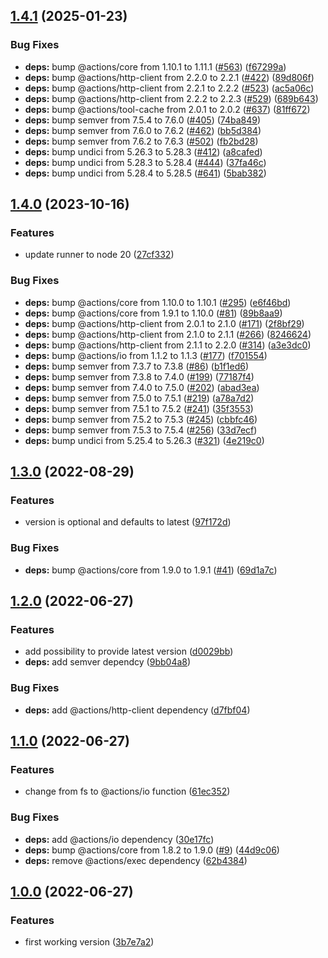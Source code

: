 ## [1.4.1](https://github.com/stsmdt/setup-genesyscloud-archy/compare/v1.4.0...v1.4.1) (2025-01-23)

### Bug Fixes

* **deps:** bump @actions/core from 1.10.1 to 1.11.1 ([#563](https://github.com/stsmdt/setup-genesyscloud-archy/issues/563)) ([f67299a](https://github.com/stsmdt/setup-genesyscloud-archy/commit/f67299a46c554b34fd5f150ef5397eb279a801ce))
* **deps:** bump @actions/http-client from 2.2.0 to 2.2.1 ([#422](https://github.com/stsmdt/setup-genesyscloud-archy/issues/422)) ([89d806f](https://github.com/stsmdt/setup-genesyscloud-archy/commit/89d806fb17cc9539be822dcc755e84ac10653712))
* **deps:** bump @actions/http-client from 2.2.1 to 2.2.2 ([#523](https://github.com/stsmdt/setup-genesyscloud-archy/issues/523)) ([ac5a06c](https://github.com/stsmdt/setup-genesyscloud-archy/commit/ac5a06c45dfa5e924422ac867297f347953f45a8))
* **deps:** bump @actions/http-client from 2.2.2 to 2.2.3 ([#529](https://github.com/stsmdt/setup-genesyscloud-archy/issues/529)) ([689b643](https://github.com/stsmdt/setup-genesyscloud-archy/commit/689b643dc6893d9e3967c0fc6b9985f54ef85841))
* **deps:** bump @actions/tool-cache from 2.0.1 to 2.0.2 ([#637](https://github.com/stsmdt/setup-genesyscloud-archy/issues/637)) ([81ff672](https://github.com/stsmdt/setup-genesyscloud-archy/commit/81ff672ffbe6b5461a61db49401fe6a8acd5ebf2))
* **deps:** bump semver from 7.5.4 to 7.6.0 ([#405](https://github.com/stsmdt/setup-genesyscloud-archy/issues/405)) ([74ba849](https://github.com/stsmdt/setup-genesyscloud-archy/commit/74ba84929f290ad281c88a2cbe52bd3f8ba1c3b1))
* **deps:** bump semver from 7.6.0 to 7.6.2 ([#462](https://github.com/stsmdt/setup-genesyscloud-archy/issues/462)) ([bb5d384](https://github.com/stsmdt/setup-genesyscloud-archy/commit/bb5d3843c159bc2ddbf7597cef54c23d405ec55c))
* **deps:** bump semver from 7.6.2 to 7.6.3 ([#502](https://github.com/stsmdt/setup-genesyscloud-archy/issues/502)) ([fb2bd28](https://github.com/stsmdt/setup-genesyscloud-archy/commit/fb2bd283a8166c6f37a53e771963db756a9980aa))
* **deps:** bump undici from 5.26.3 to 5.28.3 ([#412](https://github.com/stsmdt/setup-genesyscloud-archy/issues/412)) ([a8cafed](https://github.com/stsmdt/setup-genesyscloud-archy/commit/a8cafed34d512a41a2d32bd0232d6b76511c695d))
* **deps:** bump undici from 5.28.3 to 5.28.4 ([#444](https://github.com/stsmdt/setup-genesyscloud-archy/issues/444)) ([37fa46c](https://github.com/stsmdt/setup-genesyscloud-archy/commit/37fa46c003ec26f8c685f6905025fa312ed63940))
* **deps:** bump undici from 5.28.4 to 5.28.5 ([#641](https://github.com/stsmdt/setup-genesyscloud-archy/issues/641)) ([5bab382](https://github.com/stsmdt/setup-genesyscloud-archy/commit/5bab382fcc7a83b63ea14cc7132fe066097a9c31))
## [1.4.0](https://github.com/stsmdt/setup-genesyscloud-archy/compare/v1.3.0...v1.4.0) (2023-10-16)

### Features

* update runner to node 20 ([27cf332](https://github.com/stsmdt/setup-genesyscloud-archy/commit/27cf33230b87f6665d6644fbdc4af02fdedae080))

### Bug Fixes

* **deps:** bump @actions/core from 1.10.0 to 1.10.1 ([#295](https://github.com/stsmdt/setup-genesyscloud-archy/issues/295)) ([e6f46bd](https://github.com/stsmdt/setup-genesyscloud-archy/commit/e6f46bdb9dd3d4f8e38b09abb8acdade900b87b4))
* **deps:** bump @actions/core from 1.9.1 to 1.10.0 ([#81](https://github.com/stsmdt/setup-genesyscloud-archy/issues/81)) ([89b8aa9](https://github.com/stsmdt/setup-genesyscloud-archy/commit/89b8aa9d6d49fa1f44a31264a94ca9c08e179014))
* **deps:** bump @actions/http-client from 2.0.1 to 2.1.0 ([#171](https://github.com/stsmdt/setup-genesyscloud-archy/issues/171)) ([2f8bf29](https://github.com/stsmdt/setup-genesyscloud-archy/commit/2f8bf29505a44ee4a785db6e9b7f5c57692a4d57))
* **deps:** bump @actions/http-client from 2.1.0 to 2.1.1 ([#266](https://github.com/stsmdt/setup-genesyscloud-archy/issues/266)) ([8246624](https://github.com/stsmdt/setup-genesyscloud-archy/commit/8246624d673419fa107bd0bcfd561f12900f5e06))
* **deps:** bump @actions/http-client from 2.1.1 to 2.2.0 ([#314](https://github.com/stsmdt/setup-genesyscloud-archy/issues/314)) ([a3e3dc0](https://github.com/stsmdt/setup-genesyscloud-archy/commit/a3e3dc0ad98114ed28f798d2c14bca1f6e48b501))
* **deps:** bump @actions/io from 1.1.2 to 1.1.3 ([#177](https://github.com/stsmdt/setup-genesyscloud-archy/issues/177)) ([f701554](https://github.com/stsmdt/setup-genesyscloud-archy/commit/f7015548c7ee9b41afecee8011618ce4fb71f64c))
* **deps:** bump semver from 7.3.7 to 7.3.8 ([#86](https://github.com/stsmdt/setup-genesyscloud-archy/issues/86)) ([b1f1ed6](https://github.com/stsmdt/setup-genesyscloud-archy/commit/b1f1ed6e24e9b6f7602fb6573c0853f7d5c460aa))
* **deps:** bump semver from 7.3.8 to 7.4.0 ([#199](https://github.com/stsmdt/setup-genesyscloud-archy/issues/199)) ([77187f4](https://github.com/stsmdt/setup-genesyscloud-archy/commit/77187f431a3bda89a8dc6dabdb3353129f35a1e6))
* **deps:** bump semver from 7.4.0 to 7.5.0 ([#202](https://github.com/stsmdt/setup-genesyscloud-archy/issues/202)) ([abad3ea](https://github.com/stsmdt/setup-genesyscloud-archy/commit/abad3ea729cc94db580635c6cb557358981eb9fa))
* **deps:** bump semver from 7.5.0 to 7.5.1 ([#219](https://github.com/stsmdt/setup-genesyscloud-archy/issues/219)) ([a78a7d2](https://github.com/stsmdt/setup-genesyscloud-archy/commit/a78a7d2cff197882d4dbc54f950fb20943ed1fa7))
* **deps:** bump semver from 7.5.1 to 7.5.2 ([#241](https://github.com/stsmdt/setup-genesyscloud-archy/issues/241)) ([35f3553](https://github.com/stsmdt/setup-genesyscloud-archy/commit/35f3553db54a82500c9e4149b853aae7017bbfce))
* **deps:** bump semver from 7.5.2 to 7.5.3 ([#245](https://github.com/stsmdt/setup-genesyscloud-archy/issues/245)) ([cbbfc46](https://github.com/stsmdt/setup-genesyscloud-archy/commit/cbbfc467cef999cce4574a104e403def39ad0fae))
* **deps:** bump semver from 7.5.3 to 7.5.4 ([#256](https://github.com/stsmdt/setup-genesyscloud-archy/issues/256)) ([33d7ecf](https://github.com/stsmdt/setup-genesyscloud-archy/commit/33d7ecf6332e49ee44c255356ff282976101292d))
* **deps:** bump undici from 5.25.4 to 5.26.3 ([#321](https://github.com/stsmdt/setup-genesyscloud-archy/issues/321)) ([4e219c0](https://github.com/stsmdt/setup-genesyscloud-archy/commit/4e219c021808368d979ff9bc5dcaac0fffd53b79))
## [1.3.0](https://github.com/stsmdt/setup-genesyscloud-archy/compare/v1.2.0...v1.3.0) (2022-08-29)

### Features

* version is optional and defaults to latest ([97f172d](https://github.com/stsmdt/setup-genesyscloud-archy/commit/97f172da6676bc414e53a29ea3caac1d8c2ccdcf))

### Bug Fixes

* **deps:** bump @actions/core from 1.9.0 to 1.9.1 ([#41](https://github.com/stsmdt/setup-genesyscloud-archy/issues/41)) ([69d1a7c](https://github.com/stsmdt/setup-genesyscloud-archy/commit/69d1a7c14ebd897afde12bf492f0196d8a2550e3))
## [1.2.0](https://github.com/stsmdt/setup-genesyscloud-archy/compare/v1.1.0...v1.2.0) (2022-06-27)

### Features

* add possibility to provide latest version ([d0029bb](https://github.com/stsmdt/setup-genesyscloud-archy/commit/d0029bbaeb73fc9195ca2e6a615c0a79af448907))
* **deps:** add semver dependcy ([9bb04a8](https://github.com/stsmdt/setup-genesyscloud-archy/commit/9bb04a87ce6419a83d81a4dce402c829392c374a))

### Bug Fixes

* **deps:** add @actions/http-client dependency ([d7fbf04](https://github.com/stsmdt/setup-genesyscloud-archy/commit/d7fbf047b728f29fb3641437367ee4610445365f))
## [1.1.0](https://github.com/stsmdt/setup-genesyscloud-archy/compare/v1.0.0...v1.1.0) (2022-06-27)

### Features

* change from fs to @actions/io function ([61ec352](https://github.com/stsmdt/setup-genesyscloud-archy/commit/61ec352bb5fcf5f909a5f1f98c94fe467dfbc486))

### Bug Fixes

* **deps:** add @actions/io dependency ([30e17fc](https://github.com/stsmdt/setup-genesyscloud-archy/commit/30e17fcee2d3967a41032bb2d59594cc7be99e1b))
* **deps:** bump @actions/core from 1.8.2 to 1.9.0 ([#9](https://github.com/stsmdt/setup-genesyscloud-archy/issues/9)) ([44d9c06](https://github.com/stsmdt/setup-genesyscloud-archy/commit/44d9c065044fe18fdd9a4bfae1a71b6d2b5cf2ac))
* **deps:** remove @actions/exec dependency ([62b4384](https://github.com/stsmdt/setup-genesyscloud-archy/commit/62b4384cbc2a570f8fe22e9408a7e7b3b20382cf))
## [1.0.0](https://github.com/stsmdt/setup-genesyscloud-archy/compare/3b7e7a22d69c8660b8988e3fdd95a9ce52a928de...v1.0.0) (2022-06-27)

### Features

* first working version ([3b7e7a2](https://github.com/stsmdt/setup-genesyscloud-archy/commit/3b7e7a22d69c8660b8988e3fdd95a9ce52a928de))
